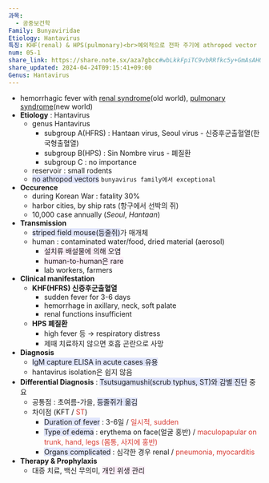 ```yaml
---
과목:
  - 공중보건학
Family: Bunyaviridae
Etiology: Hantavirus
특징: KHF(renal) & HPS(pulmonary)<br>예외적으로 전파 주기에 athropod vector 없음<br>등줄쥐가 매개, 설치류 배설물 오염 주의
num: 05-1
share_link: https://share.note.sx/aza7gbcc#wbLkkFpiTC9vbRRfkc5y+GmAsAHQ5mEXC0LoUc36M2w
share_updated: 2024-04-24T09:15:41+09:00
Genus: Hantavirus
---
```

- hemorrhagic fever with <u>renal syndrome</u>(old world), <u>pulmonary syndrome</u>(new world)
- **Etiology** : Hantavirus
	- genus Hantavirus
		- subgroup A(HFRS) : Hantaan virus, Seoul virus - 신증후군출혈열(한국형출혈열)
		- subgroup B(HPS) : Sin Nombre virus - 폐질환
		- subgroup C : no importance
	- reservoir : small rodents
	- <span style="background:#e0e5fc">no athropod vectors</span> `bunyavirus family에서 exceptional`
- **Occurence**
	- during Korean War : fatality 30%
	- harbor cities, by ship rats (항구에서 선박의 쥐)
	- 10,000 case annually (*Seoul*, *Hantaan*)
- **Transmission** 
	- <span style="background:#e0e5fc">striped field mouse(등줄쥐)</span>가 매개체
	- human : contaminated water/food, dried material (aerosol) 
		- <span style="background:#fceef8">설치류 배설물에 의해 오염</span>
		- <span style="background:#fceef8">human-to-human은 rare</span>
		- lab workers, farmers
- **Clinical manifestation**
	- **KHF(HFRS) 신증후군출혈열**
		- sudden fever for 3-6 days
		- hemorrhage in axillary, neck, soft palate
		- renal functions insufficient
	- **HPS 폐질환**
		- high fever 등 → respiratory distress
		- 제때 치료하지 않으면 호흡 곤란으로 사망
- **Diagnosis**
	- <span style="background:#e0e5fc">IgM capture ELISA in acute cases 유용</span>
	- hantavirus isolation은 쉽지 않음
- **Differential Diagnosis** : <span style="background:#e0e5fc">Tsutsugamushi(scrub typhus, ST)와 감별 진단</span> 중요
	- 공통점 : 초여름-가을, <span style="background:#e0e5fc">등줄쥐가 옮김</span>
	- 차이점 (KFT / <font color="#d83931">ST</font>)
		- <span style="background:#e0e5fc">Duration of fever</span> : 3-6일 / <font color="#d83931">일시적, sudden</font>
		- <span style="background:#e0e5fc">Type of edema</span> : erythema on face(얼굴 홍반) / <font color="#d83931">maculopapular on trunk, hand, legs (몸통, 사지에 홍반)</font>
		- <span style="background:#e0e5fc">Organs complicated</span> : 심각한 경우 renal / <font color="#d83931">pneumonia, myocarditis</font>
- **Therapy & Prophylaxis**
	- 대증 치료, 백신 무의미, <span style="background:#fceef8">개인 위생 관리</span>
